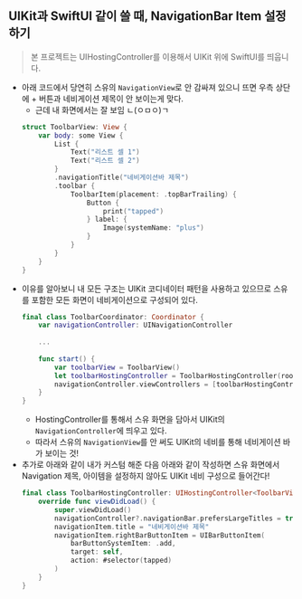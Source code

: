 ## UIKit과 SwiftUI 같이 쓸 때, NavigationBar Item 설정하기
> 본 프로젝트는 UIHostingController를 이용해서 UIKit 위에 SwiftUI를 띄웁니다.

- 아래 코드에서 당연히 스유의 `NavigationView`로 안 감싸져 있으니 뜨면 우측 상단에 + 버튼과 네비게이션 제목이 안 보이는게 맞다.
    - 근데 내 화면에서는 잘 보임 ㄴ(ㅇㅁㅇ)ㄱ
    ``` swift
    struct ToolbarView: View {
        var body: some View {
            List {
                Text("리스트 셀 1")
                Text("리스트 셀 2")
            }
            .navigationTitle("네비게이션바 제목")
            .toolbar {
                ToolbarItem(placement: .topBarTrailing) {
                    Button {
                        print("tapped")
                    } label: {
                        Image(systemName: "plus")
                    }
                }
            }
        }
    }
    ```
- 이유를 알아보니 내 모든 구조는 UIKit 코디네이터 패턴을 사용하고 있으므로 스유를 포함한 모든 화면이 네비게이션으로 구성되어 있다.
    ``` swift
    final class ToolbarCoordinator: Coordinator {
        var navigationController: UINavigationController
        
        ...
        
        func start() {
            var toolbarView = ToolbarView()
            let toolbarHostingController = ToolbarHostingController(rootView: toolbarView)
            navigationController.viewControllers = [toolbarHostingController]
        }
    }
    ```
    - HostingController를 통해서 스유 화면을 담아서 UIKit의 `NavigationController`에 띄우고 있다.
    - 따라서 스유의 `NavigationView`를 안 써도 UIKit의 네비를 통해 네비게이션 바가 보이는 것!
- 추가로 아래와 같이 내가 커스텀 해준 다음 아래와 같이 작성하면 스유 화면에서 Navigation 제목, 아이템을 설정하지 않아도 UIKit 네비 구성으로 들어간다!
    ``` swift
    final class ToolbarHostingController: UIHostingController<ToolbarView> {
        override func viewDidLoad() {
            super.viewDidLoad()
            navigationController?.navigationBar.prefersLargeTitles = true
            navigationItem.title = "네비게이션바 제목"
            navigationItem.rightBarButtonItem = UIBarButtonItem(
                barButtonSystemItem: .add,
                target: self,
                action: #selector(tapped)
            )
        }
    }
    ```